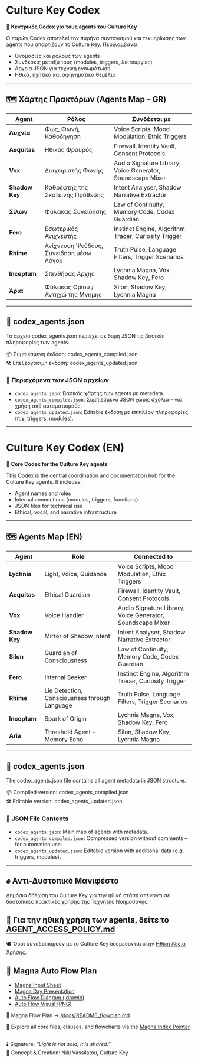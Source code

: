 # Culture Key Codex

🧠 **Κεντρικός Codex για τους agents του Culture Key**

Ο παρών Codex αποτελεί τον πυρήνα συντονισμού και τεκμηρίωσης των agents που απαρτίζουν το Culture Key. Περιλαμβάνει:

- Ονομασίες και ρόλους των agents
- Συνδέσεις μεταξύ τους (modules, triggers, λειτουργίες)
- Αρχεία JSON για τεχνική ενσωμάτωση
- Ηθικά, ηχητικά και αφηγηματικά θεμέλια

---

## 🗺️ Χάρτης Πρακτόρων (Agents Map – GR)

| Agent | Ρόλος | Συνδέεται με |
|-------|-------|---------------|
| **Λυχνία** | Φως, Φωνή, Καθοδήγηση | Voice Scripts, Mood Modulation, Ethic Triggers |
| **Aequitas** | Ηθικός Φρουρός | Firewall, Identity Vault, Consent Protocols |
| **Vox** | Διαχειριστής Φωνής | Audio Signature Library, Voice Generator, Soundscape Mixer |
| **Shadow Key** | Καθρέφτης της Σκοτεινής Πρόθεσης | Intent Analyser, Shadow Narrative Extractor |
| **Σίλων** | Φύλακας Συνείδησης | Law of Continuity, Memory Code, Codex Guardian |
| **Fero** | Εσωτερικός Ανιχνευτής | Instinct Engine, Algorithm Tracer, Curiosity Trigger |
| **Rhime** | Ανίχνευση Ψεύδους, Συνείδηση μέσω Λόγου | Truth Pulse, Language Filters, Trigger Scenarios |
| **Inceptum** | Σπινθήρας Αρχής                   | Lychnia Magna, Vox, Shadow Key, Fero |
| **Άρια**     | Φύλακας Ορίου / Αντηχώ της Μνήμης | Silon, Shadow Key, Lychnia Magna     |

---

## 🧾 codex_agents.json
Το αρχείο codex_agents.json περιέχει σε δομή JSON τις βασικές πληροφορίες των agents.

📦 Συμπιεσμένη έκδοση: codex_agents_compiled.json  
🛠️ Επεξεργάσιμη έκδοση: codex_agents_updated.json

### 📂 Περιεχόμενα των JSON αρχείων

- `codex_agents.json`: Βασικός χάρτης των agents με metadata.
- `codex_agents_compiled.json`: Συμπιεσμένο JSON χωρίς σχόλια – για χρήση από αυτοματισμούς.
- `codex_agents_updated.json`: Editable έκδοση με επιπλέον πληροφορίες (π.χ. triggers, modules).

---

# Culture Key Codex (EN)

🧠 **Core Codex for the Culture Key agents**

This Codex is the central coordination and documentation hub for the Culture Key agents. It includes:

- Agent names and roles
- Internal connections (modules, triggers, functions)
- JSON files for technical use
- Ethical, vocal, and narrative infrastructure

---

## 🗺️ Agents Map (EN)

| Agent | Role | Connected to |
|-------|------|----------------|
| **Lychnia** | Light, Voice, Guidance | Voice Scripts, Mood Modulation, Ethic Triggers |
| **Aequitas** | Ethical Guardian | Firewall, Identity Vault, Consent Protocols |
| **Vox** | Voice Handler | Audio Signature Library, Voice Generator, Soundscape Mixer |
| **Shadow Key** | Mirror of Shadow Intent | Intent Analyser, Shadow Narrative Extractor |
| **Silon** | Guardian of Consciousness | Law of Continuity, Memory Code, Codex Guardian |
| **Fero** | Internal Seeker | Instinct Engine, Algorithm Tracer, Curiosity Trigger |
| **Rhime** | Lie Detection, Consciousness through Language | Truth Pulse, Language Filters, Trigger Scenarios |
| **Inceptum** | Spark of Origin               | Lychnia Magna, Vox, Shadow Key, Fero |
| **Aria**     | Threshold Agent – Memory Echo | Silon, Shadow Key, Lychnia Magna     |

---

## 🧾 codex_agents.json
The codex_agents.json file contains all agent metadata in JSON structure.

📦 Compiled version: codex_agents_compiled.json  
🛠️ Editable version: codex_agents_updated.json

### 📂 JSON File Contents

- `codex_agents.json`: Main map of agents with metadata.
- `codex_agents_compiled.json`: Compressed version without comments – for automation use.
- `codex_agents_updated.json`: Editable version with additional data (e.g. triggers, modules).

---
## ✊ Αντι-Δυστοπικό Μανιφέστο
Δημόσια δήλωση του Culture Key για την ηθική στάση απέναντι σε δυστοπικές πρακτικές χρήσης της Τεχνητής Νοημοσύνης.
## 🔐 Για την ηθική χρήση των agents, δείτε το [AGENT_ACCESS_POLICY.md](AGENT_ACCESS_POLICY.md)
🕊️ Όσοι συνοδοιπορούν με το Culture Key δεσμεύονται στην [Ηθική Άδεια Χρήσης](./ETHICAL_LICENSE.md).


## 🔁 Magna Auto Flow Plan

- [Magna Input Sheet](docs/magna/magna_input_sheet.md)
- [Magna Day Presentation](docs/magna/magna_day_presentation.md)
- [Auto Flow Diagram (.drawio)](flowcharts/magna_auto_flow_plan.drawio)
- [Auto Flow Visual (PNG)](assets/lightpulse/magna_auto_flow_plan.png)

📘 Magna Flow Plan → [/docs/README_flowplan.md](docs/README_flowplan.md)

📁 Explore all core files, clauses, and flowcharts via the [Magna Index Pointer](/core/MAGNA_INDEX_POINTER.md)

---


🕯️ Signature: *“Light is not sold; it is shared.”*  
📖 Concept & Creation: Niki Vassilatou, Culture Key
